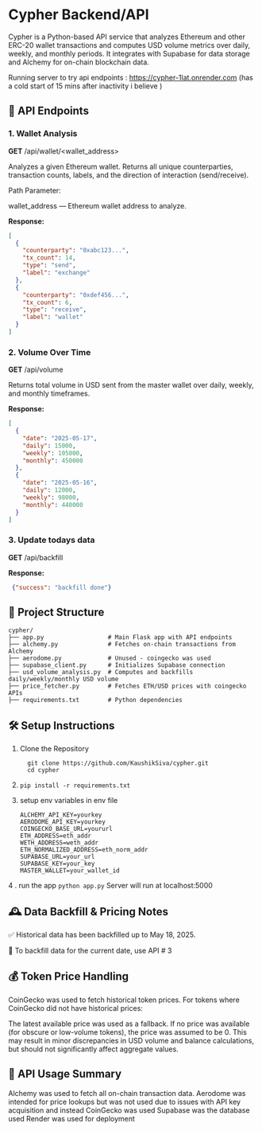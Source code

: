 # Cypher Backend/API

Cypher is a Python-based API service that analyzes Ethereum and other ERC-20 wallet transactions and computes USD volume metrics over daily, weekly, and monthly periods. It integrates with Supabase for data storage and Alchemy for on-chain blockchain data.

Running server to try api endpoints : https://cypher-1lat.onrender.com (has a cold start of 15 mins after inactivity i believe )

## 📌 API Endpoints


### 1. Wallet Analysis
**GET** /api/wallet/<wallet_address>

Analyzes a given Ethereum wallet. Returns all unique counterparties, transaction counts, labels, and the direction of interaction (send/receive).

Path Parameter:

wallet_address — Ethereum wallet address to analyze.

**Response:**
```json
[
  {
    "counterparty": "0xabc123...",
    "tx_count": 14,
    "type": "send",
    "label": "exchange"
  },
  {
    "counterparty": "0xdef456...",
    "tx_count": 6,
    "type": "receive",
    "label": "wallet"
  }
]

```


### 2. Volume Over Time
**GET** /api/volume

Returns total volume in USD sent from the master wallet over daily, weekly, and monthly timeframes.

**Response:**

```json
[
  {
    "date": "2025-05-17",
    "daily": 15000,
    "weekly": 105000,
    "monthly": 450000
  },
  {
    "date": "2025-05-16",
    "daily": 12000,
    "weekly": 98000,
    "monthly": 440000
  }
]
```

### 3. Update todays data

**GET** /api/backfill

**Response:**

```json
 {"success": "backfill done"}
```

## 📁 Project Structure

```
cypher/
├── app.py                  # Main Flask app with API endpoints
├── alchemy.py              # Fetches on-chain transactions from Alchemy
├── aerodome.py             # Unused - coingecko was used
├── supabase_client.py      # Initializes Supabase connection
├── usd_volume_analysis.py  # Computes and backfills daily/weekly/monthly USD volume
├── price_fetcher.py        # Fetches ETH/USD prices with coingecko APIs
├── requirements.txt        # Python dependencies
```

## 🛠️ Setup Instructions
  1. Clone the Repository
     ```
       git clone https://github.com/KaushikSiva/cypher.git
       cd cypher
     ```
  2. ```
     pip install -r requirements.txt
     ```
  3. setup env variables in env file
     ```
     ALCHEMY_API_KEY=yourkey
     AERODOME_API_KEY=yourkey
     COINGECKO_BASE_URL=yoururl
     ETH_ADDRESS=eth_addr
     WETH_ADDRESS=weth_addr
     ETH_NORMALIZED_ADDRESS=eth_norm_addr
     SUPABASE_URL=your_url
     SUPABASE_KEY=your_key
     MASTER_WALLET=your_wallet_id
     ```

4 . run the app
    ```
     python app.py
    ```
Server will run at localhost:5000


## 🕰️ Data Backfill & Pricing Notes
✅ Historical data has been backfilled up to May 18, 2025.

🔁 To backfill data for the current date, use API # 3

## 💰 Token Price Handling
CoinGecko was used to fetch historical token prices. For tokens where CoinGecko did not have historical prices:

The latest available price was used as a fallback.
If no price was available (for obscure or low-volume tokens), the price was assumed to be 0.
This may result in minor discrepancies in USD volume and balance calculations, but should not significantly affect aggregate values.

## 🔌 API Usage Summary
Alchemy was used to fetch all on-chain transaction data.
Aerodome was intended for price lookups but was not used due to issues with API key acquisition and instead CoinGecko was used
Supabase was the database used
Render was used for deployment

